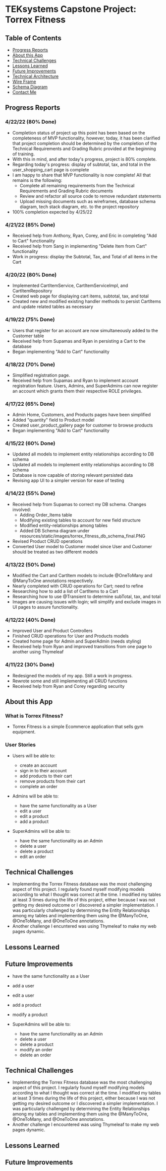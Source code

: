 # TEKsystems Capstone Project: Torrex Fitness

## Table of Contents

* [Progress Reports](#Progress-Reports)
* [About this App](#About-this-App)
* [Technical Challenges](#Technical-Challenges)
* [Lessons Learned](#Lessons-Learned)
* [Future Improvements](#Future-Improvements)
* [Technical Architecture](http://)
* [Wire Frame](http://)
* [Schema Diagram](http://)
* [Contact Me](mailto:jose.loyamarquez@outlook.com)

## Progress Reports

### 4/22/22 (80% Done)

* Completion status of project up this point has been based on the completeness of MVP functionality, however, today, it
  has been clarified that project completion should be determined by the completion of the Technical Requirements and
  Grading Rubric provided at the beginning of training.
* With this in mind, and after today's progress, project is 80% complete.
* Regarding today's progress: display of subtotal, tax, and total in the user_shopping_cart page is complete
* I am happy to share that MVP functionality is now complete! All that remains is the following:
    * Complete all remaining requirements from the Technical Requirements and Grading Rubric documents
    * Review and refactor all source code to remove redundant statements
    * Upload missing documents such as wireframes, database schema diagram, tech stack diagram, etc. to the project
      repository
* 100% completion expected by 4/25/22

### 4/21/22 (85% Done)

* Received help from Anthony, Ryan, Corey, and Eric in completing "Add to Cart" functionality
* Received help from Sang in implementing "Delete Item from Cart" functionality
* Work in progress: display the Subtotal, Tax, and Total of all items in the Cart

### 4/20/22 (80% Done)

* Implemented CartItemService, CartItemServiceImpl, and CartItemRepository
* Created web page for displaying cart items, subtotal, tax, and total
* Created new and modified existing handler methods to persist CartItems and update related tables as necessary

### 4/19/22 (75% Done)

* Users that register for an account are now simultaneously added to the Customer table
* Received help from Supamas and Ryan in persisting a Cart to the database
* Began implementing "Add to Cart" functionality

### 4/18/22 (70% Done)

* Simplified registration page.
* Received help from Supamas and Ryan to implement account registration feature. Users, Admins, and SuperAdmins can now
  register an account which grants them their respective ROLE privileges.

### 4/17/22 (65% Done)

* Admin Home, Customers, and Products pages have been simplified
* Added "quantity" field to Product model
* Created user_product_gallery page for customer to browse products
* Began implementing "Add to Cart" functionality

### 4/15/22 (60% Done)

* Updated all models to implement entity relationships according to DB schema
* Updated all models to implement entity relationships according to DB schema
* Database is now capable of storing relevant persisted data
* Revising app UI to a simpler version for ease of testing

### 4/14/22 (55% Done)

* Received help from Supamas to correct my DB schema. Changes involved:
    * Adding Order_Items table
    * Modifying existing tables to account for new field structure
    * Modified entity-relationships among tables
    * Added DB Schema diagram under resources/static/images/torrex_fitness_db_schema_final.PNG
* Revised Product CRUD operations
* Converted User model to Customer model since User and Customer should be treated as two different models

### 4/13/22 (50% Done)

* Modified the Cart and CartItem models to include @OneToMany and @ManyToOne annotations respectively.
* Nearly completed with CRUD operations for Cart; need to refine
* Researching how to add a list of CartItems to a Cart
* Researching how to use @Transient to determine subTotal, tax, and total
* Images are causing issues with login; will simplify and exclude images in UI pages to assure functionality.

### 4/12/22 (40% Done)

* Improved User and Product Controllers
* Finished CRUD operations for User and Products models
* Created home page for Admin and SuperAdmin (needs styling)
* Received help from Ryan and improved transitions from one page to another using Thymeleaf

### 4/11/22 (30% Done)

* Redesigned the models of my app. Still a work in progress.
* Rewrote some and still implementing all CRUD functions
* Received help from Ryan and Corey regarding security

## About this App

### What is Torrex Fitness?

* Torrex Fitness is a simple Ecommerce application that sells gym equipment.

### User Stories

* Users will be able to:
    * create an account
    * sign in to their account
    * add products to their cart
    * remove products from their cart
    * complete an order


* Admins will be able to:

    * have the same functionality as a User
    * edit a user
    * edit a product
    * add a product


* SuperAdmins will be able to:
    * have the same functionality as an Admin
    * delete a user
    * delete a product
    * edit an order

## Technical Challenges

* Implementing the Torrex Fitness database was the most challenging aspect of this project. I regularly found myself
  modifying models according to what I thought was correct at the time. I modified my tables at least 3 times during the
  life of this project, either because I was not getting my desired outcome or I discovered a simpler implementation. I
  was particularly challenged by determining the Entity Relationships among my tables and implementing them using the
  @ManyToOne, @OneToMany, and @OneToOne annotations.
* Another challenge I encuntered was using Thymeleaf to make my web pages dynamic.

## Lessons Learned

## Future Improvements

* have the same functionality as a User
* add a user
* edit a user
* add a product
* modify a product


* SuperAdmins will be able to:
    * have the same functionality as an Admin
    * delete a user
    * delete a product
    * modify an order
    * delete an order

## Technical Challenges

* Implementing the Torrex Fitness database was the most challenging aspect of this project. I regularly found myself
  modifying models according to what I thought was correct at the time. I modified my tables at least 3 times during the
  life of this project, either because I was not getting my desired outcome or I discovered a simpler implementation. I
  was particularly challenged by determining the Entity Relationships among my tables and implementing them using the
  @ManyToOne, @OneToMany, and @OneToOne annotations.
* Another challenge I encountered was using Thymeleaf to make my web pages dynamic.

## Lessons Learned

## Future Improvements
